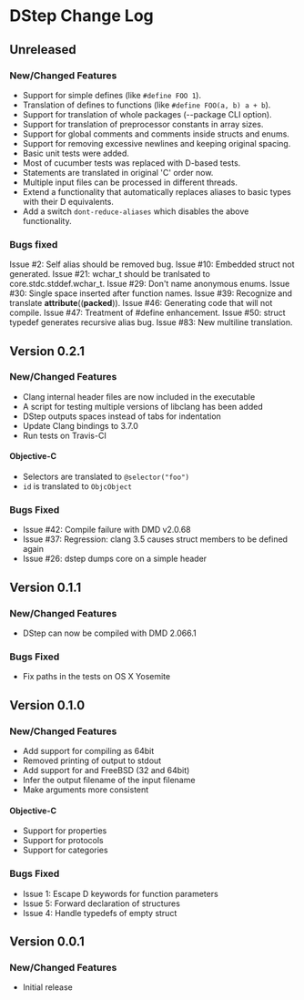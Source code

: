 # DStep Change Log

## Unreleased
### New/Changed Features

* Support for simple defines (like `#define FOO 1`).
* Translation of defines to functions (like `#define FOO(a, b) a + b`).
* Support for translation of whole packages (--package CLI option).
* Support for translation of preprocessor constants in array sizes.
* Support for global comments and comments inside structs and enums.
* Support for removing excessive newlines and keeping original spacing.
* Basic unit tests were added.
* Most of cucumber tests was replaced with D-based tests.
* Statements are translated in original 'C' order now.
* Multiple input files can be processed in different threads.
* Extend a functionality that automatically replaces aliases to basic types with their D equivalents.
* Add a switch `dont-reduce-aliases` which disables the above functionality.

### Bugs fixed
Issue #2: Self alias should be removed bug.
Issue #10: Embedded struct not generated.
Issue #21: wchar_t should be tranlsated to core.stdc.stddef.wchar_t.
Issue #29: Don't name anonymous enums.
Issue #30: Single space inserted after function names.
Issue #39: Recognize and translate __attribute__((__packed__)).
Issue #46: Generating code that will not compile.
Issue #47: Treatment of #define enhancement.
Issue #50: struct typedef generates recursive alias bug.
Issue #83: New multiline translation.

## Version 0.2.1
### New/Changed Features

* Clang internal header files are now included in the executable
* A script for testing multiple versions of libclang has been added
* DStep outputs spaces instead of tabs for indentation
* Update Clang bindings to 3.7.0
* Run tests on Travis-CI

#### Objective-C

* Selectors are translated to `@selector("foo")`
* `id` is translated to `ObjcObject`

### Bugs Fixed

* Issue #42: Compile failure with DMD v2.0.68
* Issue #37: Regression: clang 3.5 causes struct members to be defined again
* Issue #26: dstep dumps core on a simple header

## Version 0.1.1
### New/Changed Features

* DStep can now be compiled with DMD 2.066.1

### Bugs Fixed

* Fix paths in the tests on OS X Yosemite

## Version 0.1.0
### New/Changed Features

* Add support for compiling as 64bit
* Removed printing of output to stdout
* Add support for and FreeBSD (32 and 64bit)
* Infer the output filename of the input filename
* Make arguments more consistent

#### Objective-C

* Support for properties
* Support for protocols
* Support for categories

### Bugs Fixed

* Issue 1: Escape D keywords for function parameters
* Issue 5: Forward declaration of structures
* Issue 4: Handle typedefs of empty struct

## Version 0.0.1
### New/Changed Features

* Initial release
